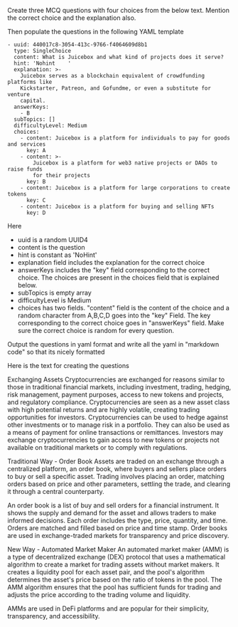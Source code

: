 Create three MCQ questions  with four choices from the below text. Mention the correct choice and the explanation also.

Then populate the questions in the following YAML template

```
- uuid: 440017c8-3054-413c-9766-f4064609d8b1
  type: SingleChoice
  content: What is Juicebox and what kind of projects does it serve?
  hint: 'Nohint    '
  explanation: >-
    Juicebox serves as a blockchain equivalent of crowdfunding platforms like
    Kickstarter, Patreon, and Gofundme, or even a substitute for venture
    capital.
  answerKeys:
    - B
  subTopics: []
  difficultyLevel: Medium
  choices:
    - content: Juicebox is a platform for individuals to pay for goods and services
      key: A
    - content: >-
        Juicebox is a platform for web3 native projects or DAOs to raise funds
        for their projects
      key: B
    - content: Juicebox is a platform for large corporations to create tokens
      key: C
    - content: Juicebox is a platform for buying and selling NFTs
      key: D
```

Here 
- uuid is a random UUID4 
- content is the question
- hint is constant as 'NoHint'
- explanation field includes the explanation for the correct choice
- answerKeys includes the "key" field corresponding to the correct choice. The choices are present in the choices field that is explained below.
- subTopics is empty array
- difficultyLevel is Medium
- choices has two fields. "content" field is the content of the choice and a random character from A,B,C,D goes into the "key" Field. The key corresponding to the correct choice goes in "answerKeys" field. Make sure the correct choice is random for every question.

Output the questions in yaml format and write all the yaml in "markdown code" so that its nicely formatted 

Here is the text for creating the questions

Exchanging Assets
Cryptocurrencies are exchanged for reasons similar to those in traditional financial markets, including investment, trading, hedging, risk management, payment purposes, access to new tokens and projects, and regulatory compliance. Cryptocurrencies are seen as a new asset class with high potential returns and are highly volatile, creating trading opportunities for investors. Cryptocurrencies can be used to hedge against other investments or to manage risk in a portfolio. They can also be used as a means of payment for online transactions or remittances. Investors may exchange cryptocurrencies to gain access to new tokens or projects not available on traditional markets or to comply with regulations.

Traditional Way - Order Book
Assets are traded on an exchange through a centralized platform, an order book, where buyers and sellers place orders to buy or sell a specific asset. Trading involves placing an order, matching orders based on price and other parameters, settling the trade, and clearing it through a central counterparty.


An order book is a list of buy and sell orders for a financial instrument. It shows the supply and demand for the asset and allows traders to make informed decisions. Each order includes the type, price, quantity, and time. Orders are matched and filled based on price and time stamp. Order books are used in exchange-traded markets for transparency and price discovery.

New Way - Automated Market Maker
An automated market maker (AMM) is a type of decentralized exchange (DEX) protocol that uses a mathematical algorithm to create a market for trading assets without market makers. It creates a liquidity pool for each asset pair, and the pool's algorithm determines the asset's price based on the ratio of tokens in the pool. The AMM algorithm ensures that the pool has sufficient funds for trading and adjusts the price according to the trading volume and liquidity.


AMMs are used in DeFi platforms and are popular for their simplicity, transparency, and accessibility.
